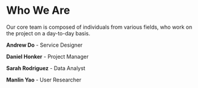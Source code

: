 # Who We Are

Our core team is composed of individuals from various fields, who work on the project on a day-to-day basis.  


**Andrew Do** - Service Designer

**Daniel Honker** - Project Manager

**Sarah Rodriguez** - Data Analyst

**Manlin Yao** - User Researcher

